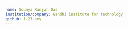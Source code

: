```yaml
---
name: Soumya Ranjan Das
institution/company: Gandhi institute for technology
github: 1-23-smy
---
```

